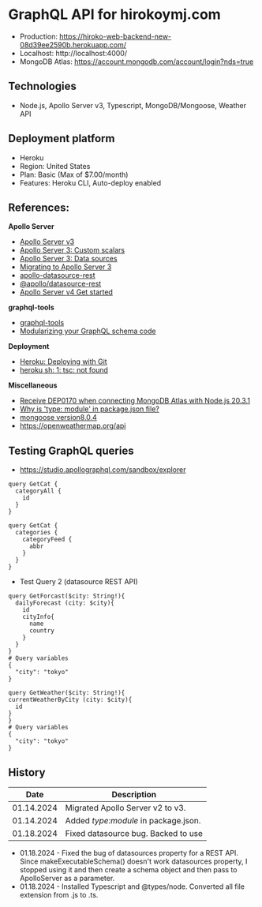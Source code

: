 # GraphQL API for hirokoymj.com

- Production: https://hiroko-web-backend-new-08d39ee2590b.herokuapp.com/
- Localhost: http://localhost:4000/
- MongoDB Atlas: https://account.mongodb.com/account/login?nds=true

## Technologies

- Node.js, Apollo Server v3, Typescript, MongoDB/Mongoose, Weather API

## Deployment platform

- Heroku
- Region: United States
- Plan: Basic (Max of $7.00/month)
- Features: Heroku CLI, Auto-deploy enabled

## References:

**Apollo Server**

- [Apollo Server v3](https://www.apollographql.com/docs/apollo-server/v3)
- [Apollo Server 3: Custom scalars](https://www.apollographql.com/docs/apollo-server/v3/schema/custom-scalars)
- [Apollo Server 3: Data sources](https://www.apollographql.com/docs/apollo-server/v3/data/data-sources)
- [Migrating to Apollo Server 3](https://www.apollographql.com/docs/apollo-server/v3/migration)
- [apollo-datasource-rest](https://www.npmjs.com/package/apollo-datasource-rest)
- [@apollo/datasource-rest](https://www.npmjs.com/package/@apollo/datasource-rest)
- [Apollo Server v4 Get started](https://www.apollographql.com/docs/apollo-server/getting-started)

**graphql-tools**

- [graphql-tools](https://the-guild.dev/graphql/tools/docs/introduction)
- [Modularizing your GraphQL schema code](https://www.apollographql.com/blog/modularizing-your-graphql-schema-code)

**Deployment**

- [Heroku: Deploying with Git](https://devcenter.heroku.com/articles/git#create-a-heroku-remote)
- [heroku sh: 1: tsc: not found](https://stackoverflow.com/questions/70707931/heroku-sh-1-tsc-not-found)

**Miscellaneous**

- [Receive DEP0170 when connecting MongoDB Atlas with Node.js 20.3.1](https://stackoverflow.com/questions/76594556/receive-dep0170-when-connecting-mongodb-atlas-with-node-js-20-3-1)
- [Why is 'type: module' in package.json file?](https://stackoverflow.com/questions/61401475/why-is-type-module-in-package-json-file)
- [mongoose version8.0.4](https://mongoosejs.com/docs/connections.html#options)
- https://openweathermap.org/api

## Testing GraphQL queries

- https://studio.apollographql.com/sandbox/explorer

```
query GetCat {
  categoryAll {
    id
  }
}
```

```
query GetCat {
  categories {
    categoryFeed {
      abbr
    }
  }
}
```

- Test Query 2 (datasource REST API)

```
query GetForcast($city: String!){
  dailyForecast (city: $city){
    id
    cityInfo{
      name
      country
    }
  }
}
# Query variables
{
  "city": "tokyo"
}
```

```
query GetWeather($city: String!){
currentWeatherByCity (city: $city){
  id
}
}
# Query variables
{
  "city": "tokyo"
}
```

## History

| Date       | Description                          |
| ---------- | ------------------------------------ |
| 01.14.2024 | Migrated Apollo Server v2 to v3.     |
| 01.14.2024 | Added _type:module_ in package.json. |
| 01.18.2024 | Fixed datasource bug. Backed to use  |

- 01.18.2024 - Fixed the bug of datasources property for a REST API. Since makeExecutableSchema() doesn't work datasources property, I stopped using it and then create a schema object and then pass to ApolloServer as a parameter.
- 01.18.2024 - Installed Typescript and @types/node. Converted all file extension from .js to .ts.
